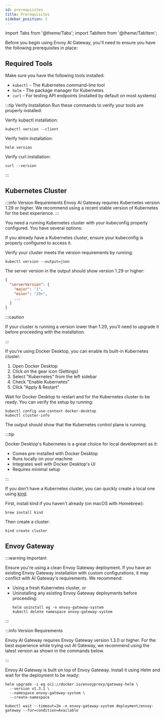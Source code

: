 ```yaml
---
id: prerequisites
title: Prerequisites
sidebar_position: 2
---
```


import Tabs from '@theme/Tabs';
import TabItem from '@theme/TabItem';

Before you begin using Envoy AI Gateway, you'll need to ensure you have the following prerequisites in place:

## Required Tools

Make sure you have the following tools installed:

- `kubectl` - The Kubernetes command-line tool
- `helm` - The package manager for Kubernetes
- `curl` - For testing API endpoints (installed by default on most systems)

:::tip Verify Installation
Run these commands to verify your tools are properly installed:

Verify kubectl installation:

```shell
kubectl version --client
```

Verify helm installation:

```shell
helm version
```

Verify curl installation:

```shell
curl --version
```

:::

## Kubernetes Cluster

:::info Version Requirements
Envoy AI Gateway requires Kubernetes version 1.29 or higher. We recommend using a recent stable version of Kubernetes for the best experience.
:::

You need a running Kubernetes cluster with your kubeconfig properly configured. You have several options:

<Tabs>
<TabItem value="existing" label="Existing Cluster" default>

If you already have a Kubernetes cluster, ensure your kubeconfig is properly configured to access it.

Verify your cluster meets the version requirements by running:

```shell
kubectl version --output=json
```

The server version in the output should show version 1.29 or higher:

```json
{
  "serverVersion": {
    "major": "1",
    "minor": "29+",
    ...
  }
}
```

:::caution

If your cluster is running a version lower than 1.29, you'll need to upgrade it before proceeding with the installation.

:::

</TabItem>
<TabItem value="docker-desktop" label="Docker Desktop">

If you're using Docker Desktop, you can enable its built-in Kubernetes cluster:

1. Open Docker Desktop
2. Click on the gear icon (Settings)
3. Select "Kubernetes" from the left sidebar
4. Check "Enable Kubernetes"
5. Click "Apply & Restart"

Wait for Docker Desktop to restart and for the Kubernetes cluster to be ready. You can verify the setup by running:

```shell
kubectl config use-context docker-desktop
kubectl cluster-info
```

The output should show that the Kubernetes control plane is running.

:::tip

Docker Desktop's Kubernetes is a great choice for local development as it:

- Comes pre-installed with Docker Desktop
- Runs locally on your machine
- Integrates well with Docker Desktop's UI
- Requires minimal setup

:::

</TabItem>
<TabItem value="kind" label="Local Kind Cluster">

If you don't have a Kubernetes cluster, you can quickly create a local one using [kind](https://kind.sigs.k8s.io/).

First, install kind if you haven't already (on macOS with Homebrew):

```shell
brew install kind
```

Then create a cluster:

```shell
kind create cluster
```

</TabItem>
</Tabs>

## Envoy Gateway

:::warning Important

Ensure you're using a clean Envoy Gateway deployment. If you have an existing Envoy Gateway installation with custom configurations, it may conflict with AI Gateway's requirements. We recommend:

- Using a fresh Kubernetes cluster, or
- Uninstalling any existing Envoy Gateway deployments before proceeding:
  ```shell
  helm uninstall eg -n envoy-gateway-system
  kubectl delete namespace envoy-gateway-system
  ```

:::

:::info Version Requirements

Envoy AI Gateway requires Envoy Gateway version 1.3.0 or higher. For the best experience while trying out AI Gateway, we recommend using the latest version as shown in the commands below.

:::

Envoy AI Gateway is built on top of Envoy Gateway. Install it using Helm and wait for the deployment to be ready:

```shell
helm upgrade -i eg oci://docker.io/envoyproxy/gateway-helm \
  --version v1.3.1 \
  --namespace envoy-gateway-system \
  --create-namespace

kubectl wait --timeout=2m -n envoy-gateway-system deployment/envoy-gateway --for=condition=Available
```

